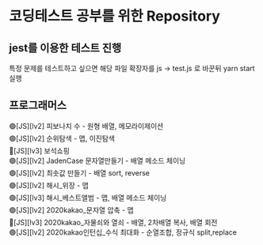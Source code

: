 # 코딩테스트 공부를 위한 Repository

## jest를 이용한 테스트 진행

특정 문제를 테스트하고 싶으면 해당 파일 확장자를 js -> test.js 로 바꾼뒤 yarn start 실행

## 프로그래머스

🟢[JS][lv2] 피보나치 수 - 원형 배열, 메모라이제이션  
🟢[JS][lv2] 순위탐색 - 맵, 이진탐색  
🔴[JS][lv3] 보석쇼핑  
🟢[JS][lv2] JadenCase 문자열만들기 - 배열 메소드 체이닝  
🟢[JS][lv2] 최솟값 만들기 - 배열 sort, reverse  
🟢[JS][lv2] 해시\_위장 - 맵  
🟢[JS][lv3] 해시\_베스트앨범 - 맵, 배열 메소드 체이닝  
🟢[JS][lv2] 2020kakao\_문자열 압축 - 맵  
🔴[JS][lv3] 2020kakao\_자물쇠와 열쇠 - 배열, 2차배열 복사, 배열 회전  
🟢[JS][lv2] 2020kakao인턴십\_수식 최대화 - 순열조합, 정규식 split,replace  
